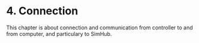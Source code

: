 # 4. Connection

This chapter is about connection and communication from controller to and from computer, and particulary to SimHub.&#x20;
